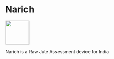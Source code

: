 # Narich

<image src="images/logo.png" height=75 width=75/>

Narich is a Raw Jute Assessment device for India 